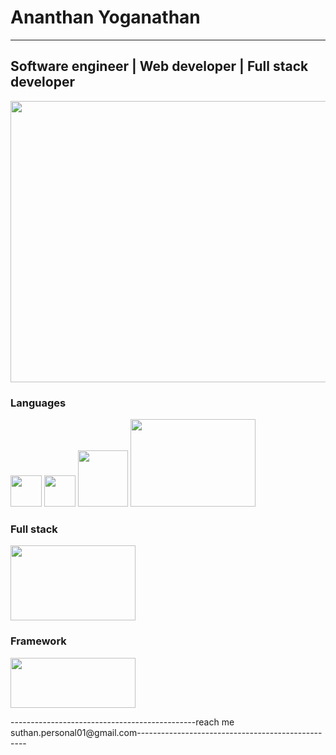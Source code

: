 # Ananthan Yoganathan
-------------------------------------------------------------------------------------------------------------------------------------------------------------------------
## Software engineer | Web developer | Full stack developer

<img src="https://camo.githubusercontent.com/a433273b618d7b8c2569ba6013774adf910ae8e3da45eaff176f64781bfd53fc/68747470733a2f2f72617069646170692e636f6d2f626c6f672f77702d636f6e74656e742f75706c6f6164732f323031372f30312f6f63746f6361742e676966" width="600" height="450">



### Languages
<img src="https://encrypted-tbn0.gstatic.com/images?q=tbn:ANd9GcTXrvya7nHbXcAK8mlIRboDaUb8uCR8OqBE31Z7JUDQ1svJvT6NsgNIuMB1KVyMEPQSgEY&usqp=CAU" width="50" height="50">

<img src="https://images-wixmp-ed30a86b8c4ca887773594c2.wixmp.com/i/a55359db-8be9-4150-8c22-c4f54b6dfc96/df1d241-485b9236-f0ac-4804-a77d-6495d852801d.png" width="50" height="50">
<img src="https://brandslogos.com/wp-content/uploads/images/large/java-logo-black-and-white-2.png" width="80" height="90">
<img src="https://encrypted-tbn0.gstatic.com/images?q=tbn:ANd9GcSWViubZW1dYhyvUx_Ar9ogNDA_TrcrjZ3doCcJyGZTl63MmKng7UOhA7SZd9-cNPjR5ak&usqp=CAU" width="200" height="140">


### Full stack
<img src="https://camo.githubusercontent.com/337c4e99eb112ec7e52d91f816b239a9381a5685ecad2e6b142a69e73e463d7e/68747470733a2f2f692e6962622e636f2f543142327066352f4d65726e2d6c6f676f2d7265706f2e706e67" width="200" height="120">


### Framework

<img src="https://d1tcjwyamzpfdx.cloudfront.net/wp-content/uploads/2018/12/12172745/1_dECd0j4aTirHlJhRq-wknQ.jpeg" width="200" height="80">





----------------------------------------------reach me suthan.personal01@gmail.com--------------------------------------------------
